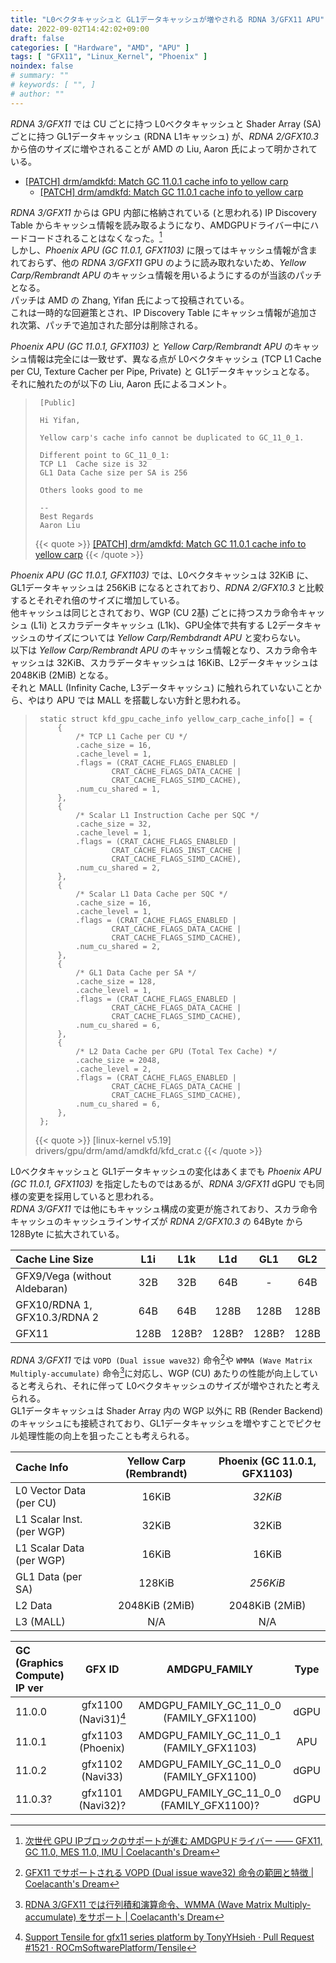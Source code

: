 ```yaml
---
title: "L0ベクタキャッシュと GL1データキャッシュが増やされる RDNA 3/GFX11 APU"
date: 2022-09-02T14:42:02+09:00
draft: false
categories: [ "Hardware", "AMD", "APU" ]
tags: [ "GFX11", "Linux_Kernel", "Phoenix" ]
noindex: false
# summary: ""
# keywords: [ "", ]
# author: ""
---
```


*RDNA 3/GFX11* では CU ごとに持つ L0ベクタキャッシュと Shader Array (SA) ごとに持つ GL1データキャッシュ (RDNA L1キャッシュ) が、*RDNA 2/GFX10.3* から倍のサイズに増やされることが AMD の Liu, Aaron 氏によって明かされている。  

 * [[PATCH] drm/amdkfd: Match GC 11.0.1 cache info to yellow carp](https://lists.freedesktop.org/archives/amd-gfx/2022-September/083667.html)
    * [[PATCH] drm/amdkfd: Match GC 11.0.1 cache info to yellow carp](https://lists.freedesktop.org/archives/amd-gfx/2022-September/083698.html)

*RDNA 3/GFX11* からは GPU 内部に格納されている (と思われる) IP Discovery Table からキャッシュ情報を読み取るようになり、AMDGPUドライバー中にハードコードされることはなくなった。[^ip-discovery]  
しかし、*Phoenix APU (GC 11.0.1, GFX1103)* に限ってはキャッシュ情報が含まれておらず、他の *RDNA 3/GFX11* GPU のように読み取れないため、*Yellow Carp/Rembrandt APU* のキャッシュ情報を用いるようにするのが当該のパッチとなる。  
パッチは AMD の Zhang, Yifan 氏によって投稿されている。  
これは一時的な回避策とされ、IP Discovery Table にキャッシュ情報が追加され次第、パッチで追加された部分は削除される。  

[^ip-discovery]: [次世代 GPU IPブロックのサポートが進む AMDGPUドライバー ―― GFX11, GC 11.0, MES 11.0, IMU | Coelacanth's Dream](/posts/2022/04/30/amd-gc_11_0_0/#ip)

*Phoenix APU (GC 11.0.1, GFX1103)* と *Yellow Carp/Rembrandt APU* のキャッシュ情報は完全には一致せず、異なる点が L0ベクタキャッシュ (TCP L1 Cache per CU, Texture Cacher per Pipe, Private) と GL1データキャッシュとなる。  
それに触れたのが以下の Liu, Aaron 氏によるコメント。  

 > 		[Public]
 > 		
 > 		Hi Yifan,
 > 		
 > 		Yellow carp's cache info cannot be duplicated to GC_11_0_1.
 > 		
 > 		Different point to GC_11_0_1:
 > 		TCP L1  Cache size is 32
 > 		GL1 Data Cache size per SA is 256
 > 		
 > 		Others looks good to me
 > 		
 > 		--
 > 		Best Regards
 > 		Aaron Liu
 > 		
 >
 > {{< quote >}} [[PATCH] drm/amdkfd: Match GC 11.0.1 cache info to yellow carp](https://lists.freedesktop.org/archives/amd-gfx/2022-September/083698.html) {{< /quote >}}

*Phoenix APU (GC 11.0.1, GFX1103)* では、L0ベクタキャッシュは 32KiB に、GL1データキャッシュは 256KiB になるとされており、*RDNA 2/GFX10.3* と比較するとそれぞれ倍のサイズに増加している。  
他キャッシュは同じとされており、WGP (CU 2基) ごとに持つスカラ命令キャッシュ (L1i) とスカラデータキャッシュ (L1k)、GPU全体で共有する L2データキャッシュのサイズについては *Yellow Carp/Rembdrandt APU* と変わらない。  
以下は *Yellow Carp/Rembrandt APU* のキャッシュ情報となり、スカラ命令キャッシュは 32KiB、スカラデータキャッシュは 16KiB、L2データキャッシュは 2048KiB (2MiB) となる。  
それと MALL (Infinity Cache, L3データキャッシュ) に触れられていないことから、やはり APU では MALL を搭載しない方針と思われる。  

 > 		static struct kfd_gpu_cache_info yellow_carp_cache_info[] = {
 > 			{
 > 				/* TCP L1 Cache per CU */
 > 				.cache_size = 16,
 > 				.cache_level = 1,
 > 				.flags = (CRAT_CACHE_FLAGS_ENABLED |
 > 						CRAT_CACHE_FLAGS_DATA_CACHE |
 > 						CRAT_CACHE_FLAGS_SIMD_CACHE),
 > 				.num_cu_shared = 1,
 > 			},
 > 			{
 > 				/* Scalar L1 Instruction Cache per SQC */
 > 				.cache_size = 32,
 > 				.cache_level = 1,
 > 				.flags = (CRAT_CACHE_FLAGS_ENABLED |
 > 						CRAT_CACHE_FLAGS_INST_CACHE |
 > 						CRAT_CACHE_FLAGS_SIMD_CACHE),
 > 				.num_cu_shared = 2,
 > 			},
 > 			{
 > 				/* Scalar L1 Data Cache per SQC */
 > 				.cache_size = 16,
 > 				.cache_level = 1,
 > 				.flags = (CRAT_CACHE_FLAGS_ENABLED |
 > 						CRAT_CACHE_FLAGS_DATA_CACHE |
 > 						CRAT_CACHE_FLAGS_SIMD_CACHE),
 > 				.num_cu_shared = 2,
 > 			},
 > 			{
 > 				/* GL1 Data Cache per SA */
 > 				.cache_size = 128,
 > 				.cache_level = 1,
 > 				.flags = (CRAT_CACHE_FLAGS_ENABLED |
 > 						CRAT_CACHE_FLAGS_DATA_CACHE |
 > 						CRAT_CACHE_FLAGS_SIMD_CACHE),
 > 				.num_cu_shared = 6,
 > 			},
 > 			{
 > 				/* L2 Data Cache per GPU (Total Tex Cache) */
 > 				.cache_size = 2048,
 > 				.cache_level = 2,
 > 				.flags = (CRAT_CACHE_FLAGS_ENABLED |
 > 						CRAT_CACHE_FLAGS_DATA_CACHE |
 > 						CRAT_CACHE_FLAGS_SIMD_CACHE),
 > 				.num_cu_shared = 6,
 > 			},
 > 		};
 > 		
 > {{< quote >}} [linux-kernel v5.19] drivers/gpu/drm/amd/amdkfd/kfd_crat.c {{< /quote >}}

L0ベクタキャッシュと GL1データキャッシュの変化はあくまでも *Phoenix APU (GC 11.0.1, GFX1103)* を指定したものではあるが、*RDNA 3/GFX11* dGPU でも同様の変更を採用していると思われる。  
*RDNA 3/GFX11* では他にもキャッシュ構成の変更が施されており、スカラ命令キャッシュのキャッシュラインサイズが *RDNA 2/GFX10.3* の 64Byte から 128Byte に拡大されている。  

| Cache Line Size               | L1i  | L1k   | L1d   | GL1   | GL2 |
| :--------------               | :-:  | :-:   | :-:   | :-:   | :-: |
| GFX9/Vega (without Aldebaran) | 32B  | 32B   | 64B   | -     | 64B |
| GFX10/RDNA 1, GFX10.3/RDNA 2  | 64B  | 64B   | 128B  | 128B  | 128B |
| GFX11                         | 128B | 128B? | 128B? | 128B? | 128B |

*RDNA 3/GFX11* では `VOPD (Dual issue wave32)` 命令[^vopd]や `WMMA (Wave Matrix Multiply-accumulate)` 命令[^wmma]に対応し、WGP (CU) あたりの性能が向上していると考えられ、それに伴って L0ベクタキャッシュのサイズが増やされたと考えられる。  
GL1データキャッシュは Shader Array 内の WGP 以外に RB (Render Backend) のキャッシュにも接続されており、GL1データキャッシュを増やすことでピクセル処理性能の向上を狙ったことも考えられる。  

[^l1i]: [RadeonSI ドライバーで GFX11 のサポートが進められる | Coelacanth's Dream](/posts/2022/05/05/radeonsi-gfx11/#inst-cache-line-size)
[^vopd]: [GFX11 でサポートされる VOPD (Dual issue wave32) 命令の範囲と特徴 | Coelacanth's Dream](/posts/2022/06/21/gfx11-vopd-instruction/)
[^wmma]: [RDNA 3/GFX11 では行列積和演算命令、WMMA (Wave Matrix Multiply-accumulate) をサポート | Coelacanth's Dream](/posts/2022/06/29/gfx11-wmma-inst/)

| Cache Info                | Yellow Carp (Rembrandt) | Phoenix (GC 11.0.1, GFX1103) |
| :--                       | :--:                    | :--:                         |
| L0 Vector Data (per CU)   | 16KiB                   | *32KiB* |
| L1 Scalar Inst. (per WGP) | 32KiB                   | 32KiB |
| L1 Scalar Data (per WGP)  | 16KiB                   | 16KiB |
| GL1 Data (per SA)         | 128KiB                  | *256KiB* |
| L2 Data                   | 2048KiB (2MiB)          | 2048KiB (2MiB) |
| L3 (MALL)                 | N/A                     | N/A |

| GC (Graphics Compute) IP ver | GFX ID | AMDGPU_FAMILY | Type |
| :-------- | :-----: | :--: | :--: |
| 11.0.0    | gfx1100 (Navi31)[^tensile-gfx11] | AMDGPU_FAMILY_GC_11_0_0 (FAMILY_GFX1100) | dGPU |
| 11.0.1    | gfx1103 (Phoenix) | AMDGPU_FAMILY_GC_11_0_1 (FAMILY_GFX1103) | APU  |
| 11.0.2    | gfx1102 (Navi33) | AMDGPU_FAMILY_GC_11_0_0 (FAMILY_GFX1100) | dGPU |
| 11.0.3?   | gfx1101 (Navi32)? | AMDGPU_FAMILY_GC_11_0_0 (FAMILY_GFX1100)? | dGPU |

[^tensile-gfx11]: [Support Tensile for gfx11 series platform by TonyYHsieh · Pull Request #1521 · ROCmSoftwarePlatform/Tensile](https://github.com/ROCmSoftwarePlatform/Tensile/pull/1521/commits/3796d41aec358721fced1ed4337c27f69aeda3bb)


